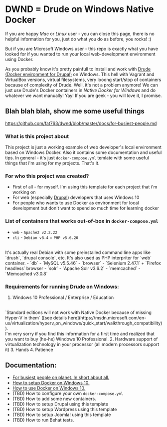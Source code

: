 # DWND = **D**rude on **W**indows **N**ative **D**ocker

If you are happy *Mac* or *Linux* user - you can close this page, there is no helpful information for you, just do what you do as before, you rocks! :) 

But if you are Microsoft Windows user - this repo is exactly what you have looked for if you wanted to run your local web-development environment using Docker.

As you probably know it's pretty painfull to install and work with [Drude (Docker environment for Drupal)](https://github.com/blinkreaction/drude) on Windows. This hell with Vagrant and VirtualBox versions, virtual filesystems, very looong start/stop of containers because of complexity of Drude. Well, it's not a problem anymore! We can just use Drude's Docker containers in *Native Docker for Windows* and do whatever we want manually! Yay! If you are geek - you will love it, I promise.

## Blah blah blah, show me some useful things
https://github.com/fat763/dwnd/blob/master/docs/for-busiest-people.md

### What is this project about
This project is just a working example of web developer's local environment based on Windows Docker. Also it contains some documentation and useful tips. In general - it's just `docker-compose.yml` temlate with some useful things that i'm using for my projects. That's it.

### For who this project was created?
- First of all - for myself. I'm using this template for each project that i'm working on
- For web (especially [Drupal](https://drupal.org)) developers that uses Windows 10
- For people who wants to use Docker as environment for local development but don't want to spend so much time for learning docker

### List of containers that works out-of-box in `docker-compose.yml`
- `web` - `Apache2 v2.2.22`
- `cli` - `Debian v8.4` + `PHP v5.6.20` 
<br/>
It's actually real Debian with some preinstalled command line apps like `drush`, `drupal console`, etc. It's also used as PHP interpriter for `web` container.
- `db` - `MySQL v5.5.46`
- `browser` - `Selenium 2.47.1` + `Firefox headless` browser
- `solr` - `Apache Solr v3.6.2`
- `memcached` - `Memcached v3.0.8`

### Requirements for running Drude on Windows:
1. Windows 10 Professional / Enterprise / Education
</br>
`Standard editions will not work with Native Docker because of missing Hyper-V in them` ([see details here](https://msdn.microsoft.com/en-us/virtualization/hyperv_on_windows/quick_start/walkthrough_compatibility)).
<br/>
I'm very sorry if you find this information for a first time and realized that you want to buy (he-he) Windows 10 Professional.
2. Hardware support of virtualization technology in your processor (all modern processors support it)
3. Hands
4. Patience

## Documentation: 
- [For busiest people on planet. In short about all.](https://github.com/fat763/dwnd/blob/master/docs/for-busiest-people.md)
- [How to setup Docker on Windows 10.](https://github.com/fat763/dwnd/blob/master/docs/setup.md)
- [How to use Docker on Windows 10.](https://github.com/fat763/dwnd/blob/master/docs/usage.md)
- (TBD) How to configure your own `docker-compose.yml`
- (TBD) How to add some new containers.
- (TBD) How to setup Drupal using this template
- (TBD) How to setup Wordpress using this template
- (TBD) How to setup Joomla! using this template
- (TBD) How to run Behat tests.
